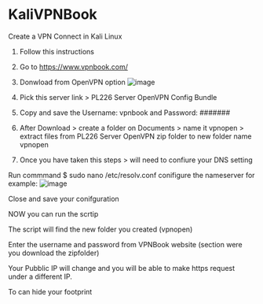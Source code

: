 # KaliVPNBook
Create a VPN Connect in Kali Linux
1. Follow this instructions 
2. Go to https://www.vpnbook.com/
3. Donwload from OpenVPN option
![image](https://github.com/Antrx1/KaliVPNBook/assets/143051797/8fff2c48-ba55-407e-afeb-725cdc3bc0df)

4. Pick this server link >  PL226 Server OpenVPN Config Bundle
5. Copy and save the Username: vpnbook and Password: #######
6. After Download > create a folder on Documents > name it vpnopen > extract files from PL226 Server OpenVPN zip folder to new folder name vpnopen
7. Once you have taken this steps > will need to confiure your DNS setting

Run commmand 
$ sudo nano /etc/resolv.conf 
conifigure the nameserver 
for example: 
![image](https://github.com/Antrx1/KaliVPNBook/assets/143051797/4c091f63-334d-4d40-8bb6-ddddc2743a98)


Close and save your conifguration 


NOW 
you can run the scrtip

The script will find the new folder you created (vpnopen)

Enter the username and password from VPNBook website (section were you download the zipfolder)

Your Pubblic IP will change and you will be able to make https request under a different IP. 

To can hide your footprint




